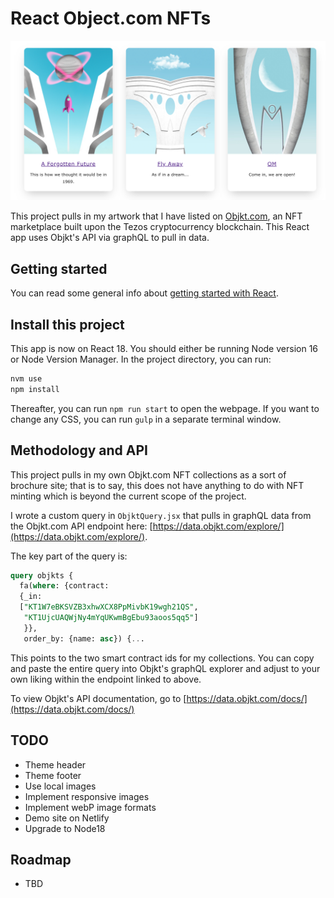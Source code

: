 # React Object.com NFTs

![Screen Shot of the app](cover.png 'Screen Shot of the app')

This project pulls in my artwork that I have listed on [Objkt.com](https://objkt.com/collection/KT1UjcUAQWjNy4mYqUKwmBgEbu93aoos5qq5), an NFT marketplace built upon the Tezos cryptocurrency blockchain. This React app uses Objkt's API via graphQL to pull in data.

## Getting started

You can read some general info about [getting started with React](React-README.md).

## Install this project

This app is now on React 18. You should either be running Node version 16 or Node Version Manager. In the project directory, you can run:

```bash
nvm use
npm install
```

Thereafter, you can run `npm run start` to open the webpage. If you want to change any CSS, you can run `gulp` in a separate terminal window.

## Methodology and API

This project pulls in my own Objkt.com NFT collections as a sort of brochure site; that is to say, this does not have anything to do with NFT minting which is beyond the current scope of the project.

I wrote a custom query in `ObjktQuery.jsx` that pulls in graphQL data from the Objkt.com API endpoint here: [https://data.objkt.com/explore/](https://data.objkt.com/explore/).

The key part of the query is:

```sql
query objkts {
  fa(where: {contract:
  {_in:
  ["KT1W7eBKSVZB3xhwXCX8PpMivbK19wgh21QS",
   "KT1UjcUAQWjNy4mYqUKwmBgEbu93aoos5qq5"]
   }},
   order_by: {name: asc}) {...
```

This points to the two smart contract ids for my collections. You can copy and paste the entire query into Objkt's graphQL explorer and adjust to your own liking within the endpoint linked to above.

To view Objkt's API documentation, go to [https://data.objkt.com/docs/](https://data.objkt.com/docs/)

## TODO

- Theme header
- Theme footer
- Use local images
- Implement responsive images
- Implement webP image formats
- Demo site on Netlify
- Upgrade to Node18

## Roadmap

- TBD
